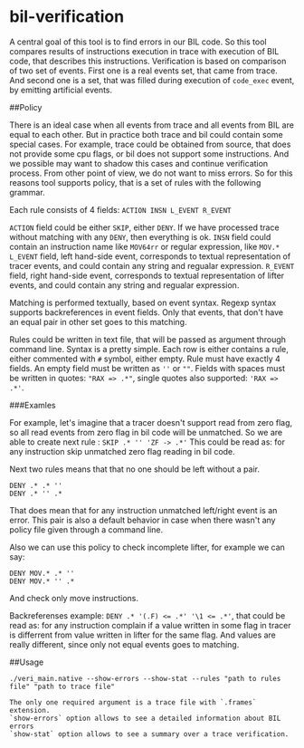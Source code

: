 # bil-verification

A central goal of this tool is to find errors in our BIL code. So this tool 
compares results of instructions execution in trace with execution of BIL code,
that describes this instructions. Verification is based on comparison of two 
set of events. First one is a real events set, that came from trace. And second 
one is a set, that was filled during execution of `code_exec` event, by 
emitting artificial events.

##Policy

There is an ideal case when all events from trace and all events from
BIL are equal to each other. But in practice both trace and bil could
contain some special cases. For example, trace could be obtained from
source, that does not provide some cpu flags, or bil does not support
some instructions.  And we possible may want to shadow this cases and
continue verification process. From other point of view, we do not want 
to miss errors. So for this reasons tool supports policy, that is a set
of rules with the following grammar.

Each rule consists of 4 fields: `ACTION INSN L_EVENT R_EVENT`

`ACTION`  field could be either `SKIP`, either `DENY`. If we have processed 
          trace without matching with any `DENY`, then everything is ok.
`INSN`    field could contain an instruction name like `MOV64rr` or regular 
          expression, like `MOV.*`
`L_EVENT` field, left hand-side event, corresponds to textual representation 
          of tracer events, and could contain any string and regualar 
          expression. 
`R_EVENT` field, right hand-side event, corresponds to textual representation
          of lifter events, and could contain any string and regualar 
          expression. 

Matching is performed textually, based on event syntax. Regexp syntax supports
backreferences in event fields. Only that events, that don't have an equal
pair in other set goes to this matching. 

Rules could be written in text file, that will be passed as argument through
command line. Syntax is a pretty simple. Each row is either contains a rule,
either commented with `#` symbol, either empty. Rule must have exactly 
4 fields. An empty field must be written as `''` or `""`. Fields with spaces 
must be written in quotes: `"RAX => .*"`, single quotes also supported:
`'RAX => .*'`.

###Examles

For example, let's imagine that a tracer doesn't support read from zero 
flag, so all read events from zero flag in bil code will be unmatched. 
So we are able to create next rule :
`SKIP .* '' 'ZF -> .*'`
This could be read as: for any instruction skip unmatched zero flag 
reading in bil code.

Next two rules means that that no one should be left without a pair.
```
DENY .* .* ''
DENY .* '' .*
```
That does mean that for any instruction unmatched left/right event is an error. 
This pair is also a default behavior in case when there wasn't any policy file 
given through a command line.

Also we can use this policy to check incomplete lifter, for example we can say:
```
DENY MOV.* .* ''
DENY MOV.* '' .*
```
And check only move instructions.

Backreferenses example: `DENY .* '(.F) <= .*' '\1 <= .*'`, that could be read 
as: for any instruction complain if a value written in some flag in tracer is 
differrent from value written in lifter for the same flag. And values are 
really different, since only not equal events goes to matching.
      
##Usage
```
./veri_main.native --show-errors --show-stat --rules "path to rules file" "path to trace file"

The only one required argument is a trace file with `.frames` extension.
`show-errors` option allows to see a detailed information about BIL errors
`show-stat` option allows to see a summary over a trace verification.

```
